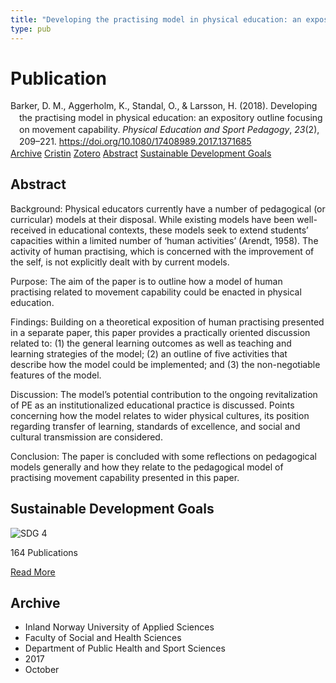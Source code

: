 ```yaml
---
title: "Developing the practising model in physical education: an expository outline focusing on movement capability"
type: pub
---
```

<h1>Publication</h1>
<article id="csl-bib-container-GEAQI3MS" class="csl-bib-container">
  <div class="csl-bib-body" style="line-height: 1.35; padding-left: 1em; text-indent:-1em;">
  <div class="csl-entry">Barker, D. M., Aggerholm, K., Standal, O., &amp; Larsson, H. (2018). Developing the practising model in physical education: an expository outline focusing on movement capability. <i>Physical Education and Sport Pedagogy</i>, <i>23</i>(2), 209&#x2013;221. <a href="https://doi.org/10.1080/17408989.2017.1371685">https://doi.org/10.1080/17408989.2017.1371685</a></div>
</div>
  <div class="csl-bib-buttons">
    <a href="#taxonomy-article-GEAQI3MS" class="csl-bib-button">Archive</a>
    <a href="https://app.cristin.no/results/show.jsf?id=1502020" alt="Cristin URL" class="csl-bib-button">Cristin</a>
    <a href="http://zotero.org/groups/5022929/items/GEAQI3MS" alt="Zotero URL" class="csl-bib-button">Zotero</a>
    <a href="#abstract-article-GEAQI3MS" class="csl-bib-button">Abstract</a>
    <a href="#sdg-article-GEAQI3MS" class="csl-bib-button">Sustainable Development Goals</a>
  </div>
  <div id="csl-bib-meta-container-GEAQI3MS"></div>
</article>
<div id="csl-bib-meta-GEAQI3MS" class="csl-bib-meta">
  <article id="abstract-article-GEAQI3MS" class="abstract-article">
    <h1>Abstract</h1>
    Background: Physical educators currently have a number of pedagogical (or curricular) models at their disposal. While existing models have been well-received in educational contexts, these models seek to extend students’ capacities within a limited number of ‘human activities’ (Arendt, 1958). The activity of human practising, which is concerned with the improvement of the self, is not explicitly dealt with by current models. 
 
Purpose: The aim of the paper is to outline how a model of human practising related to movement capability could be enacted in physical education. 
 
Findings: Building on a theoretical exposition of human practising presented in a separate paper, this paper provides a practically oriented discussion related to: (1) the general learning outcomes as well as teaching and learning strategies of the model; (2) an outline of five activities that describe how the model could be implemented; and (3) the non-negotiable features of the model. 
 
Discussion: The model’s potential contribution to the ongoing revitalization of PE as an institutionalized educational practice is discussed. Points concerning how the model relates to wider physical cultures, its position regarding transfer of learning, standards of excellence, and social and cultural transmission are considered. 
 
Conclusion: The paper is concluded with some reflections on pedagogical models generally and how they relate to the pedagogical model of practising movement capability presented in this paper.
  </article>
  <article id="sdg-article-GEAQI3MS" class="sdg-article">
    <h1>Sustainable Development Goals</h1>
    <div class="sdg-container"><div id="sdg4" class="sdg">
<img src="{{< params subfolder >}}images/sdg/sdg04_en.png" class="image" alt="SDG 4">
<div class="sdg-overlay">
<p class="sdg-publication-count"><span>164</span> Publications</p>
<p><a href="https://sdgs.un.org/goals/goal4" class="sdg-read-more">Read More</a></p>
</div>
</div></div>
  </article>
  <article id="taxonomy-article-GEAQI3MS" class="taxonomy-article">
    <h1>Archive</h1>
    <ul>
      <li>Inland Norway University of Applied Sciences</li>
      <li>Faculty of Social and Health Sciences</li>
      <li>Department of Public Health and Sport Sciences</li>
      <li>2017</li>
      <li>October</li>
    </ul>
  </article>
</div>
